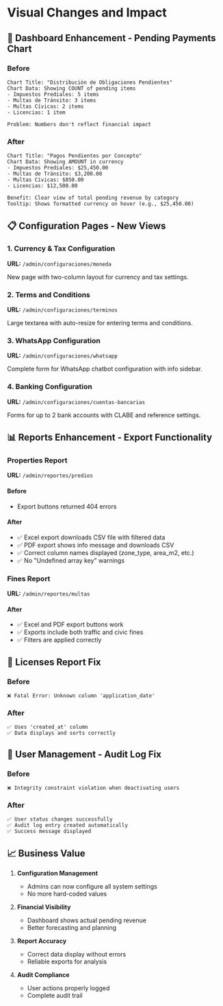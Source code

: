 # Visual Changes and Impact

## 🎨 Dashboard Enhancement - Pending Payments Chart

### Before
```
Chart Title: "Distribución de Obligaciones Pendientes"
Chart Data: Showing COUNT of pending items
- Impuestos Prediales: 5 items
- Multas de Tránsito: 3 items
- Multas Cívicas: 2 items
- Licencias: 1 item

Problem: Numbers don't reflect financial impact
```

### After
```
Chart Title: "Pagos Pendientes por Concepto"
Chart Data: Showing AMOUNT in currency
- Impuestos Prediales: $25,450.00
- Multas de Tránsito: $3,200.00
- Multas Cívicas: $850.00
- Licencias: $12,500.00

Benefit: Clear view of total pending revenue by category
Tooltip: Shows formatted currency on hover (e.g., $25,450.00)
```

## 📋 Configuration Pages - New Views

### 1. Currency & Tax Configuration
**URL:** `/admin/configuraciones/moneda`

New page with two-column layout for currency and tax settings.

### 2. Terms and Conditions
**URL:** `/admin/configuraciones/terminos`

Large textarea with auto-resize for entering terms and conditions.

### 3. WhatsApp Configuration
**URL:** `/admin/configuraciones/whatsapp`

Complete form for WhatsApp chatbot configuration with info sidebar.

### 4. Banking Configuration
**URL:** `/admin/configuraciones/cuentas-bancarias`

Forms for up to 2 bank accounts with CLABE and reference settings.

## 📊 Reports Enhancement - Export Functionality

### Properties Report
**URL:** `/admin/reportes/predios`

#### Before
- Export buttons returned 404 errors

#### After
- ✅ Excel export downloads CSV file with filtered data
- ✅ PDF export shows info message and downloads CSV
- ✅ Correct column names displayed (zone_type, area_m2, etc.)
- ✅ No "Undefined array key" warnings

### Fines Report
**URL:** `/admin/reportes/multas`

#### After
- ✅ Excel and PDF export buttons work
- ✅ Exports include both traffic and civic fines
- ✅ Filters are applied correctly

## 🔧 Licenses Report Fix

### Before
```
❌ Fatal Error: Unknown column 'application_date'
```

### After
```
✅ Uses 'created_at' column
✅ Data displays and sorts correctly
```

## 👥 User Management - Audit Log Fix

### Before
```
❌ Integrity constraint violation when deactivating users
```

### After
```
✅ User status changes successfully
✅ Audit log entry created automatically
✅ Success message displayed
```

## 📈 Business Value

1. **Configuration Management**
   - Admins can now configure all system settings
   - No more hard-coded values

2. **Financial Visibility**
   - Dashboard shows actual pending revenue
   - Better forecasting and planning

3. **Report Accuracy**
   - Correct data display without errors
   - Reliable exports for analysis

4. **Audit Compliance**
   - User actions properly logged
   - Complete audit trail

